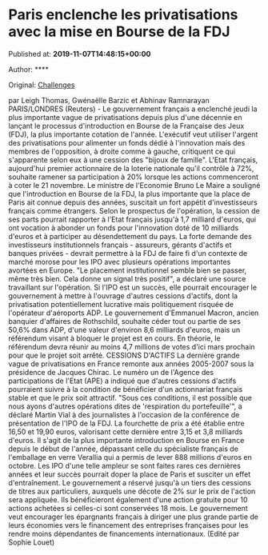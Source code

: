 
# Paris enclenche les privatisations avec la mise en Bourse de la FDJ

Published at: **2019-11-07T14:48:15+00:00**

Author: ****

Original: [Challenges](https://www.challenges.fr/top-news/paris-enclenche-les-privatisations-avec-la-mise-en-bourse-de-la-fdj_683676)

par Leigh Thomas, Gwénaëlle Barzic et Abhinav Ramnarayan
PARIS/LONDRES (Reuters) - Le gouvernement français a enclenché jeudi la plus importante vague de privatisations depuis plus d'une décennie en lançant le processus d'introduction en Bourse de la Française des Jeux (FDJ), la plus importante cotation de l'année.
L'exécutif veut utiliser l'argent des privatisations pour alimenter un fonds dédié à l'innovation mais des membres de l'opposition, à droite comme à gauche, critiquent ce qui s'apparente selon eux à une cession des "bijoux de famille".
L'Etat français, aujourd'hui premier actionnaire de la loterie nationale qu'il contrôle à 72%, souhaite ramener sa participation à 20% lorsque les actions commenceront à coter le 21 novembre.
Le ministre de l'Economie Bruno Le Maire a souligné que l'introduction en Bourse de la FDJ, la plus importante que la place de Paris ait connue depuis des années, suscitait un fort appétit d'investisseurs français comme étrangers.
Selon le prospectus de l'opération, la cession de ses parts pourrait rapporter à l'Etat français jusqu'à 1,7 milliard d'euros, qui ont vocation à abonder un fonds pour l'innovation doté de 10 milliards d'euros et à participer au désendettement du pays.
La forte demande des investisseurs institutionnels français - assureurs, gérants d'actifs et banques privées - devrait permettre à la FDJ de faire fi d'un contexte de marché morose pour les IPO avec plusieurs opérations importantes avortées en Europe.
"Le placement institutionnel semble bien se passer, même très bien. Cela donne un signal très positif", a déclaré une source travaillant sur l'opération.
Si l'IPO est un succès, elle pourrait encourager le gouvernement à mettre à l'ouvrage d'autres cessions d'actifs, dont la privatisation potentiellement lucrative mais politiquement risquée de l'opérateur d'aéroports ADP.
Le gouvernement d'Emmanuel Macron, ancien banquier d'affaires de Rothschild, souhaite céder tout ou partie de ses 50,6% dans ADP, d'une valeur d'environ 8,6 milliards d'euros, mais un référendum visant à bloquer le projet est en cours.
En théorie, le référendum devra réunir au moins 4,7 millions de votes d'ici mars prochain pour que le projet soit arrêté.
CESSIONS D'ACTIFS
La dernière grande vague de privatisations en France remonte aux années 2005-2007 sous la présidence de Jacques Chirac.
Le numéro un de l'Agence des participations de l'Etat (APE) a indiqué que d'autres cessions d'actifs pourraient suivre à la condition de bénéficier d'un actionnariat français stable et que le prix soit attractif.
"Sous ces conditions, il est possible que nous ayons d'autres opérations dites de 'respiration du portefeuille'", a déclaré Martin Vial à des journalistes à l'occasion de la conférence de présentation de l'IPO de la FDJ.
La fourchette de prix a été établie entre 16,50 et 19,90 euros, valorisant cette dernière entre 3,15 et 3,8 milliards d'euros.
Il s'agit de la plus importante introduction en Bourse en France depuis le début de l'année, dépassant celle du spécialiste français de l'emballage en verre Verallia qui a permis de lever 888 millions d'euros en octobre.
Les IPO d'une telle ampleur se sont faites rares ces dernières années et leur succès pourrait doper la place de Paris et susciter un effet d'entraînement.
Le gouvernement a réservé jusqu'à un tiers des cessions de titres aux particuliers, auxquels une décote de 2% sur le prix de l'action sera appliquée. Ils bénéficieront également d'une action gratuite pour 10 actions achetées si celles-ci sont conservées 18 mois.
Le gouvernement veut encourager les épargnants français à diriger une plus grande partie de leurs économies vers le financement des entreprises françaises pour les rendre moins dépendantes de financements internationaux.
(Edité par Sophie Louet)
